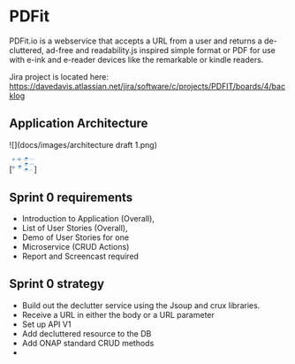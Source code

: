 # PDFit

PDFit.io is a webservice that accepts a URL from a user and returns
a de-cluttered, ad-free and readability.js inspired simple format or
PDF for use with e-ink and e-reader devices like the remarkable or
kindle readers. 

Jira project is located here: 
https://davedavis.atlassian.net/jira/software/c/projects/PDFIT/boards/4/backlog

## Application Architecture 

![](docs/images/architecture draft 1.png)

[<img alt="architecture" width="40px" src="docs/images/architecture draft 1.png" />]



## Sprint 0 requirements
- Introduction to Application (Overall),
- List of User Stories (Overall),
- Demo of User Stories for one
- Microservice (CRUD Actions)
- Report and Screencast required


## Sprint 0 strategy
- Build out the declutter service using the Jsoup and crux libraries.
- Receive a URL in either the body or a URL parameter
- Set up API V1
- Add decluttered resource to the DB
- Add ONAP standard CRUD methods
- 
